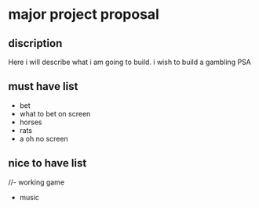 # major project proposal

## discription
Here i will describe what i am going to build. i wish to build a gambling PSA

## must have list
- bet
- what to bet on screen
- horses
- rats
- a oh no screen

## nice to have list
//- working game
- music
